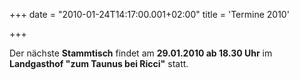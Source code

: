 +++
date = "2010-01-24T14:17:00.001+02:00"
title = 'Termine 2010'


+++

Der nächste **Stammtisch** findet am **29.01.2010 ab 18.30 Uhr** im **Landgasthof "zum Taunus bei Ricci"** statt.

      